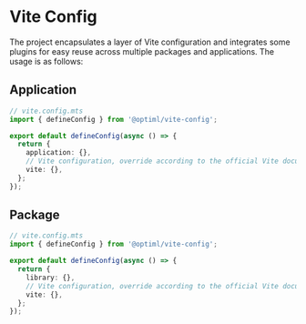 # Vite Config

The project encapsulates a layer of Vite configuration and integrates some plugins for easy reuse across multiple packages and applications. The usage is as follows:

## Application

```ts
// vite.config.mts
import { defineConfig } from '@optiml/vite-config';

export default defineConfig(async () => {
  return {
    application: {},
    // Vite configuration, override according to the official Vite documentation
    vite: {},
  };
});
```

## Package

```ts
// vite.config.mts
import { defineConfig } from '@optiml/vite-config';

export default defineConfig(async () => {
  return {
    library: {},
    // Vite configuration, override according to the official Vite documentation
    vite: {},
  };
});
```
